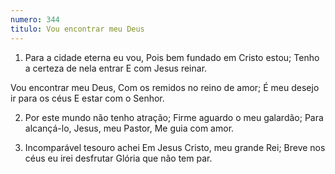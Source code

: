 ```yaml
---
numero: 344
titulo: Vou encontrar meu Deus
---
```

1. Para a cidade eterna eu vou,
Pois bem fundado em Cristo estou;
Tenho a certeza de nela entrar
E com Jesus reinar.

Vou encontrar meu Deus,
Com os remidos no reino de amor;
É meu desejo ir para os céus
E estar com o Senhor.

2. Por este mundo não tenho atração;
Firme aguardo o meu galardão;
Para alcançá-lo, Jesus, meu Pastor,
Me guia com amor.

3. Incomparável tesouro achei
Em Jesus Cristo, meu grande Rei;
Breve nos céus eu irei desfrutar
Glória que não tem par.
